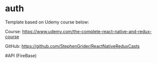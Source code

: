 # auth
Template based on Udemy course below:

Course: https://www.udemy.com/the-complete-react-native-and-redux-course

GitHub: https://github.com/StephenGrider/ReactNativeReduxCasts



#API (FireBase)
